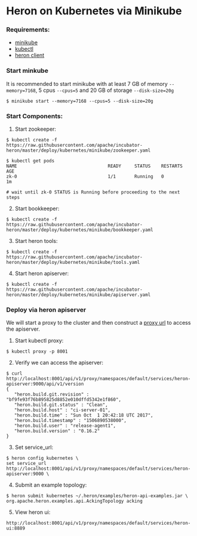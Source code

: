 # Heron on Kubernetes via Minikube


### Requirements:
* [minikube](https://kubernetes.io/docs/getting-started-guides/minikube/#installation)
* [kubectl](https://kubernetes.io/docs/tasks/kubectl/install/)
* [heron client](https://apache.github.io/incubator-heron/docs/getting-started/)


### Start minkube
It is recommended to start minikube with at least 7 GB of memory ```--memory=7168```, 
5 cpus ```--cpus=5``` and 20 GB of storage ```--disk-size=20g```
```shell
$ minikube start --memory=7168 --cpus=5 --disk-size=20g
```

### Start Components:

1. Start zookeeper:

```shell
$ kubectl create -f https://raw.githubusercontent.com/apache/incubator-heron/master/deploy/kubernetes/minikube/zookeeper.yaml

$ kubectl get pods
NAME                                  READY     STATUS    RESTARTS   AGE
zk-0                                  1/1       Running   0          1m

# wait until zk-0 STATUS is Running before proceeding to the next steps

```

2. Start bookkeeper:
```shell
$ kubectl create -f https://raw.githubusercontent.com/apache/incubator-heron/master/deploy/kubernetes/minikube/bookkeeper.yaml
```

3. Start heron tools:
```shell
$ kubectl create -f https://raw.githubusercontent.com/apache/incubator-heron/master/deploy/kubernetes/minikube/tools.yaml
```

4. Start heron apiserver:
```shell
$ kubectl create -f https://raw.githubusercontent.com/apache/incubator-heron/master/deploy/kubernetes/minikube/apiserver.yaml
```

### Deploy via heron apiserver
We will start a proxy to the cluster and then construct a [proxy url](https://kubernetes.io/docs/tasks/administer-cluster/access-cluster-services/#manually-constructing-apiserver-proxy-urls) to access the apiserver.


1. Start kubectl proxy:
```shell
$ kubectl proxy -p 8001
```

2. Verify we can access the apiserver:

```shell
$ curl http://localhost:8001/api/v1/proxy/namespaces/default/services/heron-apiserver:9000/api/v1/version
{
   "heron.build.git.revision" : "bf9fe93f76b895825d8852e010dffd5342e1f860",
   "heron.build.git.status" : "Clean",
   "heron.build.host" : "ci-server-01",
   "heron.build.time" : "Sun Oct  1 20:42:18 UTC 2017",
   "heron.build.timestamp" : "1506890538000",
   "heron.build.user" : "release-agent1",
   "heron.build.version" : "0.16.2"
}
```

3. Set service_url:
```shell
$ heron config kubernetes \
set service_url http://localhost:8001/api/v1/proxy/namespaces/default/services/heron-apiserver:9000 \
```

4. Submit an example topology:
```shell
$ heron submit kubernetes ~/.heron/examples/heron-api-examples.jar \
org.apache.heron.examples.api.AckingTopology acking
```

5. View heron ui:
```
http://localhost:8001/api/v1/proxy/namespaces/default/services/heron-ui:8889
```
